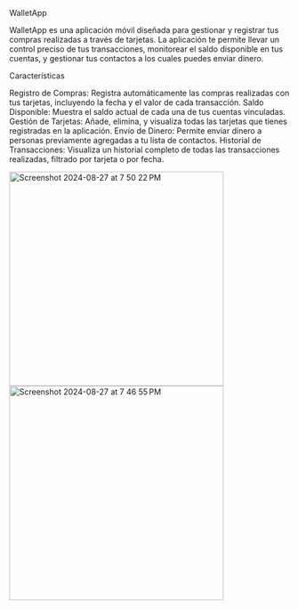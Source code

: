 WalletApp

WalletApp es una aplicación móvil diseñada para gestionar y registrar tus compras realizadas a través de tarjetas. La aplicación te permite llevar un control preciso de tus transacciones, monitorear el saldo disponible en tus cuentas, y gestionar tus contactos a los cuales puedes enviar dinero.

Características

Registro de Compras: Registra automáticamente las compras realizadas con tus tarjetas, incluyendo la fecha y el valor de cada transacción.
Saldo Disponible: Muestra el saldo actual de cada una de tus cuentas vinculadas.
Gestión de Tarjetas: Añade, elimina, y visualiza todas las tarjetas que tienes registradas en la aplicación.
Envío de Dinero: Permite enviar dinero a personas previamente agregadas a tu lista de contactos.
Historial de Transacciones: Visualiza un historial completo de todas las transacciones realizadas, filtrado por tarjeta o por fecha.

<img width="385" alt="Screenshot 2024-08-27 at 7 50 22 PM" src="https://github.com/user-attachments/assets/6188c31a-3956-4ad9-ae3a-528701defc54">
<img width="385" alt="Screenshot 2024-08-27 at 7 46 55 PM" src="https://github.com/user-attachments/assets/75edb212-b0a3-47d8-b9d0-eba280cc0d56">
